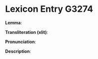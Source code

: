 # Lexicon Entry G3274

**Lemma**: 

**Transliteration (xlit)**: 

**Pronunciation**: 

**Description**:

